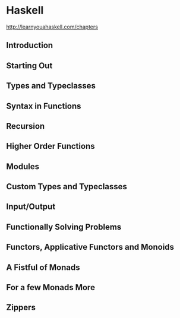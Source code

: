 # Haskell

http://learnyouahaskell.com/chapters

## Introduction

## Starting Out

## Types and Typeclasses

## Syntax in Functions

## Recursion

## Higher Order Functions

## Modules

## Custom Types and Typeclasses

## Input/Output

## Functionally Solving Problems

## Functors, Applicative Functors and Monoids

## A Fistful of Monads

## For a few Monads More

## Zippers